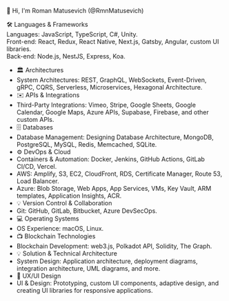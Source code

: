 👋 Hi, I'm Roman Matusevich (@RmnMatusevich)

🛠 Languages & Frameworks
  <br>Languages: JavaScript, TypeScript, C#, Unity.
  <br>Front-end: React, Redux, React Native, Next.js, Gatsby, Angular, custom UI libraries.
  <br>Back-end: Node.js, NestJS, Express, Koa.
- 🏛 Architectures
- System Architectures: REST, GraphQL, WebSockets, Event-Driven, gRPC, CQRS, Serverless, Microservices, Hexagonal Architecture.
- ✉️ APIs & Integrations
- Third-Party Integrations: Vimeo, Stripe, Google Sheets, Google Calendar, Google Maps, Azure APIs, Supabase, Firebase, and other custom APIs.
- 🗄 Databases
- Database Management: Designing Database Architecture, MongoDB, PostgreSQL, MySQL, Redis, Memcached, SQLite.
- ⚙️ DevOps & Cloud
- Containers & Automation: Docker, Jenkins, GitHub Actions, GitLab CI/CD, Vercel.
- AWS: Amplify, S3, EC2, CloudFront, RDS, Certificate Manager, Route 53, Load Balancer.
- Azure: Blob Storage, Web Apps, App Services, VMs, Key Vault, ARM templates, Application Insights, ACR.
- 💡 Version Control & Collaboration
- Git: GitHub, GitLab, Bitbucket, Azure DevSecOps.
- 💻 Operating Systems
- OS Experience: macOS, Linux.
- 📺 Blockchain Technologies
- Blockchain Development: web3.js, Polkadot API, Solidity, The Graph.
- 💡 Solution & Technical Architecture
- System Design: Application architecture, deployment diagrams, integration architecture, UML diagrams, and more.
- 📱 UX/UI Design
- UI & Design: Prototyping, custom UI components, adaptive design, and creating UI libraries for responsive applications.

